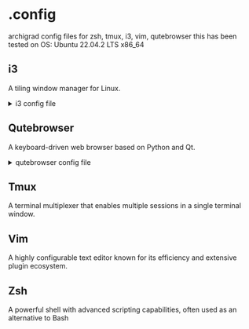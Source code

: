 # .config
archigrad config files for zsh, tmux, i3, vim, qutebrowser
this has been tested on OS: Ubuntu 22.04.2 LTS x86_64 


## i3
A tiling window manager for Linux.
<details>
<summary> i3 config file </summary>
location: ~/.config/i3/config
<br>
change: mostly color and theme adjustments 
<br>
most used shortcuts:
alt + [1,2,3,..] --> change workspace

<br>
workspace proposal: 
1 = tmux with vim
2 = qutebrowser
3 = ...

<br>
alt-d --> dmenu. used for commands, programs etc

<br>
alt + hjkl --> switch active pane

<br>
alt + shift +hjkl --> move active pane

<br>
alt + shift +q  --> kill active pane

<br>
alt + shift + [1,2,3,..] --> move active pane to different workspace

<br>

</details>




## Qutebrowser
A keyboard-driven web browser based on Python and Qt.

<details>
<summary> qutebrowser config file </summary>
location: ~/.config/qutebrowser/config.py
<br>
change:  theme, shortcuts, startup file
<br>
most used shortcuts:
shift+[j,k] --> shift tabs
<br>
j, k --> scroll down/up
<br>
shift h,l --> go back and forth in history
<br>
f --> got to location
<br>
</details>


## Tmux
A terminal multiplexer that enables multiple sessions in a single terminal window.

## Vim
A highly configurable text editor known for its efficiency and extensive plugin ecosystem.

## Zsh
A powerful shell with advanced scripting capabilities, often used as an alternative to Bash














